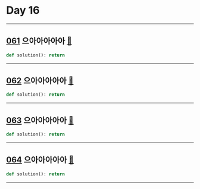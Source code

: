 # Day 16

---

## [061] 으아아아아아 [🔎][061]

>

```python
def solution(): return
```

---

## [062] 으아아아아아 [🔎][062]

>

```python
def solution(): return
```

---

## [063] 으아아아아아 [🔎][063]

>

```python
def solution(): return
```

---

## [064] 으아아아아아 [🔎][064]

>

```python
def solution(): return
```

---

[061]: https://school.programmers.co.kr/learn/courses/30/lessons/120862
[062]: https://school.programmers.co.kr/learn/courses/30/lessons/120863
[063]: https://school.programmers.co.kr/learn/courses/30/lessons/120864
[064]: https://school.programmers.co.kr/learn/courses/30/lessons/120865
